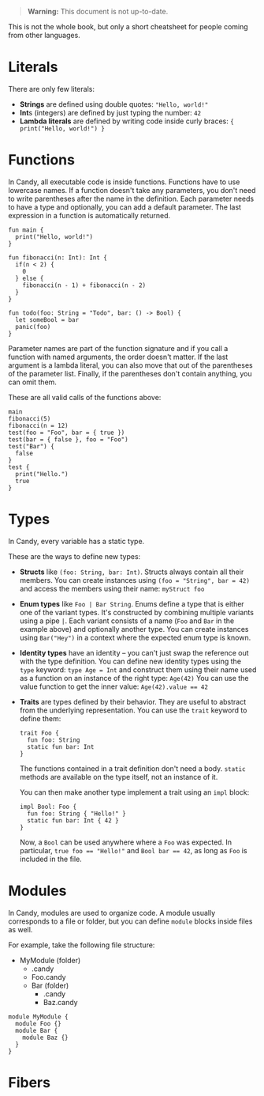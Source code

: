 > **Warning:** This document is not up-to-date.

This is not the whole book, but only a short cheatsheet for people coming from other languages.

# Literals

There are only few literals:

* **Strings** are defined using double quotes: `"Hello, world!"`
* **Int**s (integers) are defined by just typing the number: `42`
* **Lambda literals** are defined by writing code inside curly braces: `{ print("Hello, world!") }`

# Functions

In Candy, all executable code is inside functions.
Functions have to use lowercase names.
If a function doesn't take any parameters, you don't need to write parentheses after the name in the definition.
Each parameter needs to have a type and optionally, you can add a default parameter.
The last expression in a function is automatically returned.

```
fun main {
  print("Hello, world!")
}

fun fibonacci(n: Int): Int {
  if(n < 2) {
    0
  } else {
    fibonacci(n - 1) + fibonacci(n - 2)
  }
}

fun todo(foo: String = "Todo", bar: () -> Bool) {
  let someBool = bar
  panic(foo)
}
```

Parameter names are part of the function signature and if you call a function with named arguments, the order doesn't matter.
If the last argument is a lambda literal, you can also move that out of the parentheses of the parameter list.
Finally, if the parentheses don't contain anything, you can omit them.

These are all valid calls of the functions above:

```
main
fibonacci(5)
fibonacci(n = 12)
test(foo = "Foo", bar = { true })
test(bar = { false }, foo = "Foo")
test("Bar") {
  false
}
test {
  print("Hello.")
  true
}
```

# Types

In Candy, every variable has a static type.

These are the ways to define new types:

* **Structs** like `(foo: String, bar: Int)`.
  Structs always contain all their members.
  You can create instances using `(foo = "String", bar = 42)` and access the members using their name: `myStruct foo`
* **Enum types** like `Foo | Bar String`.
  Enums define a type that is either one of the variant types.
  It's constructed by combining multiple variants using a pipe `|`.
  Each variant consists of a name (`Foo` and `Bar` in the example above) and optionally another type.
  You can create instances using `Bar("Hey")` in a context where the expected enum type is known.
* **Identity types** have an identity – you can't just swap the reference out with the type definition.
  You can define new identity types using the `type` keyword: `type Age = Int` and construct them using their name used as a function on an instance of the right type: `Age(42)`
  You can use the value function to get the inner value: `Age(42).value == 42`
* **Traits** are types defined by their behavior.
  They are useful to abstract from the underlying representation.
  You can use the `trait` keyword to define them:
  ```
  trait Foo {
    fun foo: String
    static fun bar: Int
  }
  ```
  The functions contained in a trait definition don't need a body.
  `static` methods are available on the type itself, not an instance of it.
  
  You can then make another type implement a trait using an `impl` block:
  ```
  impl Bool: Foo {
    fun foo: String { "Hello!" }
    static fun bar: Int { 42 }
  }
  ```
  Now, a `Bool` can be used anywhere where a `Foo` was expected.
  In particular, `true foo == "Hello!"` and `Bool bar == 42`, as long as `Foo` is included in the file.

# Modules

In Candy, modules are used to organize code.
A module usually corresponds to a file or folder, but you can define `module` blocks inside files as well.

For example, take the following file structure:

* MyModule (folder)
  * .candy
  * Foo.candy
  * Bar (folder)
    * .candy
    * Baz.candy

```
module MyModule {
  module Foo {}
  module Bar {
    module Baz {}
  }
}
```

# Fibers
